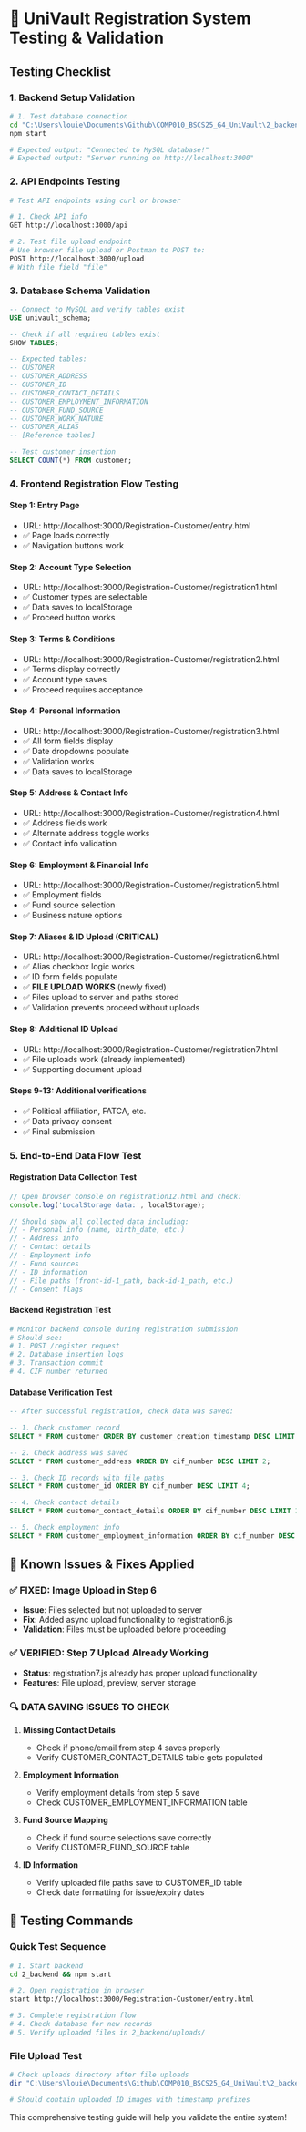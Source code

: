 # 🧪 UniVault Registration System Testing & Validation

## Testing Checklist

### 1. Backend Setup Validation

```bash
# 1. Test database connection
cd "C:\Users\louie\Documents\Github\COMP010_BSCS25_G4_UniVault\2_backend"
npm start

# Expected output: "Connected to MySQL database!"
# Expected output: "Server running on http://localhost:3000"
```

### 2. API Endpoints Testing

```bash
# Test API endpoints using curl or browser

# 1. Check API info
GET http://localhost:3000/api

# 2. Test file upload endpoint
# Use browser file upload or Postman to POST to:
POST http://localhost:3000/upload
# With file field "file"
```

### 3. Database Schema Validation

```sql
-- Connect to MySQL and verify tables exist
USE univault_schema;

-- Check if all required tables exist
SHOW TABLES;

-- Expected tables:
-- CUSTOMER
-- CUSTOMER_ADDRESS  
-- CUSTOMER_ID
-- CUSTOMER_CONTACT_DETAILS
-- CUSTOMER_EMPLOYMENT_INFORMATION
-- CUSTOMER_FUND_SOURCE
-- CUSTOMER_WORK_NATURE
-- CUSTOMER_ALIAS
-- [Reference tables]

-- Test customer insertion
SELECT COUNT(*) FROM customer;
```

### 4. Frontend Registration Flow Testing

#### Step 1: Entry Page
- URL: http://localhost:3000/Registration-Customer/entry.html
- ✅ Page loads correctly
- ✅ Navigation buttons work

#### Step 2: Account Type Selection  
- URL: http://localhost:3000/Registration-Customer/registration1.html
- ✅ Customer types are selectable
- ✅ Data saves to localStorage
- ✅ Proceed button works

#### Step 3: Terms & Conditions
- URL: http://localhost:3000/Registration-Customer/registration2.html
- ✅ Terms display correctly
- ✅ Account type saves
- ✅ Proceed requires acceptance

#### Step 4: Personal Information
- URL: http://localhost:3000/Registration-Customer/registration3.html
- ✅ All form fields display
- ✅ Date dropdowns populate
- ✅ Validation works
- ✅ Data saves to localStorage

#### Step 5: Address & Contact Info
- URL: http://localhost:3000/Registration-Customer/registration4.html
- ✅ Address fields work
- ✅ Alternate address toggle works
- ✅ Contact info validation

#### Step 6: Employment & Financial Info  
- URL: http://localhost:3000/Registration-Customer/registration5.html
- ✅ Employment fields
- ✅ Fund source selection
- ✅ Business nature options

#### Step 7: Aliases & ID Upload (CRITICAL)
- URL: http://localhost:3000/Registration-Customer/registration6.html
- ✅ Alias checkbox logic works
- ✅ ID form fields populate
- ✅ **FILE UPLOAD WORKS** (newly fixed)
- ✅ Files upload to server and paths stored
- ✅ Validation prevents proceed without uploads

#### Step 8: Additional ID Upload
- URL: http://localhost:3000/Registration-Customer/registration7.html  
- ✅ File uploads work (already implemented)
- ✅ Supporting document upload

#### Steps 9-13: Additional verifications
- ✅ Political affiliation, FATCA, etc.
- ✅ Data privacy consent
- ✅ Final submission

### 5. End-to-End Data Flow Test

#### Registration Data Collection Test
```javascript
// Open browser console on registration12.html and check:
console.log('LocalStorage data:', localStorage);

// Should show all collected data including:
// - Personal info (name, birth_date, etc.)
// - Address info  
// - Contact details
// - Employment info
// - Fund sources
// - ID information
// - File paths (front-id-1_path, back-id-1_path, etc.)
// - Consent flags
```

#### Backend Registration Test
```bash
# Monitor backend console during registration submission
# Should see:
# 1. POST /register request
# 2. Database insertion logs
# 3. Transaction commit
# 4. CIF number returned
```

#### Database Verification Test  
```sql
-- After successful registration, check data was saved:

-- 1. Check customer record
SELECT * FROM customer ORDER BY customer_creation_timestamp DESC LIMIT 1;

-- 2. Check address was saved
SELECT * FROM customer_address ORDER BY cif_number DESC LIMIT 2;

-- 3. Check ID records with file paths
SELECT * FROM customer_id ORDER BY cif_number DESC LIMIT 4;

-- 4. Check contact details
SELECT * FROM customer_contact_details ORDER BY cif_number DESC LIMIT 1;

-- 5. Check employment info
SELECT * FROM customer_employment_information ORDER BY cif_number DESC LIMIT 1;
```

## 🐞 Known Issues & Fixes Applied

### ✅ FIXED: Image Upload in Step 6
- **Issue**: Files selected but not uploaded to server
- **Fix**: Added async upload functionality to registration6.js
- **Validation**: Files must be uploaded before proceeding

### ✅ VERIFIED: Step 7 Upload Already Working
- **Status**: registration7.js already has proper upload functionality
- **Features**: File upload, preview, server storage

### 🔍 DATA SAVING ISSUES TO CHECK

1. **Missing Contact Details**
   - Check if phone/email from step 4 saves properly
   - Verify CUSTOMER_CONTACT_DETAILS table gets populated

2. **Employment Information**  
   - Verify employment details from step 5 save
   - Check CUSTOMER_EMPLOYMENT_INFORMATION table

3. **Fund Source Mapping**
   - Check if fund source selections save correctly
   - Verify CUSTOMER_FUND_SOURCE table

4. **ID Information**
   - Verify uploaded file paths save to CUSTOMER_ID table
   - Check date formatting for issue/expiry dates

## 🎯 Testing Commands

### Quick Test Sequence
```bash
# 1. Start backend
cd 2_backend && npm start

# 2. Open registration in browser
start http://localhost:3000/Registration-Customer/entry.html

# 3. Complete registration flow
# 4. Check database for new records
# 5. Verify uploaded files in 2_backend/uploads/
```

### File Upload Test
```bash
# Check uploads directory after file uploads
dir "C:\Users\louie\Documents\Github\COMP010_BSCS25_G4_UniVault\2_backend\uploads"

# Should contain uploaded ID images with timestamp prefixes
```

This comprehensive testing guide will help you validate the entire system!
